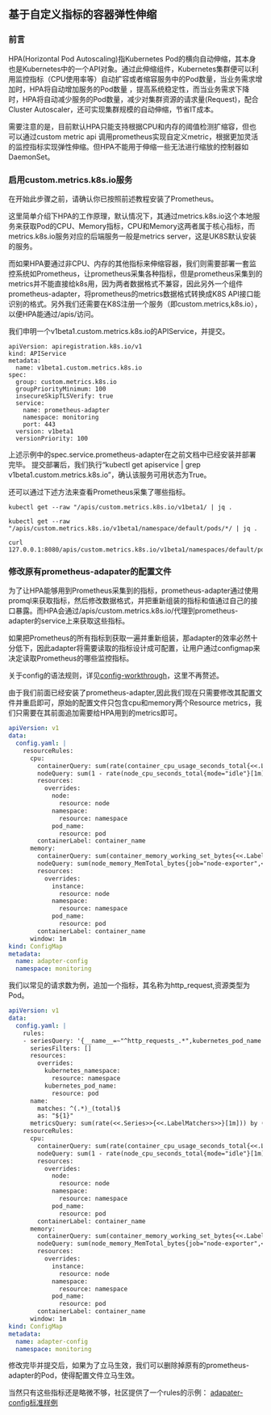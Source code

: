## 基于自定义指标的容器弹性伸缩

### 前言

HPA(Horizontal Pod Autoscaling)指Kubernetes
Pod的横向自动伸缩，其本身也是Kubernetes中的一个API对象。通过此伸缩组件，Kubernetes集群便可以利用监控指标（CPU使用率等）自动扩容或者缩容服务中的Pod数量，当业务需求增加时，HPA将自动增加服务的Pod数量
，提高系统稳定性，而当业务需求下降时，HPA将自动减少服务的Pod数量，减少对集群资源的请求量(Request)，配合Cluster Autoscaler，还可实现集群规模的自动伸缩，节省IT成本。

需要注意的是，目前默认HPA只能支持根据CPU和内存的阈值检测扩缩容，但也可以通过custom metric api
调用prometheus实现自定义metric，根据更加灵活的监控指标实现弹性伸缩。但HPA不能用于伸缩一些无法进行缩放的控制器如DaemonSet。

### 启用custom.metrics.k8s.io服务

在开始此步骤之前，请确认你已按照前述教程安装了Prometheus。

这里简单介绍下HPA的工作原理，默认情况下，其通过metrics.k8s.io这个本地服务来获取Pod的CPU、Memory指标，CPU和Memory这两者属于核心指标，而metrics.k8s.io服务对应的后端服务一般是metrics
server，这是UK8S默认安装的服务。

而如果HPA要通过非CPU、内存的其他指标来伸缩容器，我们则需要部署一套监控系统如Prometheus，让prometheus采集各种指标，但是prometheus采集到的metrics并不能直接给k8s用，因为两者数据格式不兼容，因此另外一个组件prometheus-adapter，将prometheus的metrics数据格式转换成K8S
API接口能识别的格式。另外我们还需要在K8S注册一个服务（即custom.metrics,k8s.io），以便HPA能通过/apis/访问。

我们申明一个v1beta1.custom.metrics.k8s.io的APIService，并提交。

```
apiVersion: apiregistration.k8s.io/v1
kind: APIService
metadata:
  name: v1beta1.custom.metrics.k8s.io
spec:
  group: custom.metrics.k8s.io
  groupPriorityMinimum: 100
  insecureSkipTLSVerify: true
  service:
    name: prometheus-adapter
    namespace: monitoring
    port: 443
  version: v1beta1
  versionPriority: 100
```

上述示例中的spec.service.prometheus-adapter在之前文档中已经安装并部署完毕。 提交部署后，我们执行“kubectl get apiservice | grep
v1beta1.custom.metrics.k8s.io”，确认该服务可用状态为True。

还可以通过下述方法来查看Prometheus采集了哪些指标。

```
kubectl get --raw "/apis/custom.metrics.k8s.io/v1beta1/ | jq .

kubectl get --raw "/apis/custom.metrics.k8s.io/v1beta1/namespace/default/pods/*/ | jq .

curl 127.0.0.1:8080/apis/custom.metrics.k8s.io/v1beta1/namespaces/default/pods/*/http_requests
```

### 修改原有prometheus-adapater的配置文件

为了让HPA能够用到Prometheus采集到的指标，prometheus-adapter通过使用promql来获取指标，然后修改数据格式，并把重新组装的指标和值通过自己的接口暴露。而HPA会通过/apis/custom.metrics.k8s.io/代理到prometheus-adapter的service上来获取这些指标。

如果把Prometheus的所有指标到获取一遍并重新组装，那adapter的效率必然十分低下，因此adapter将需要读取的指标设计成可配置，让用户通过configmap来决定读取Prometheus的哪些监控指标。

关于config的语法规则，详见[config-workthrough](https://github.com/kubernetes-sigs/prometheus-adapter/tree/master/docs)，这里不再赘述。

由于我们前面已经安装了prometheus-adapter,因此我们现在只需要修改其配置文件并重启即可，原始的配置文件只包含cpu和memory两个Resource
metrics，我们只需要在其前面追加需要给HPA用到的metrics即可。

```yaml
apiVersion: v1
data:
  config.yaml: |
    resourceRules:
      cpu:
        containerQuery: sum(rate(container_cpu_usage_seconds_total{<<.LabelMatchers>>,container_name!="POD",container_name!="",pod_name!=""}[1m])) by (<<.GroupBy>>)
        nodeQuery: sum(1 - rate(node_cpu_seconds_total{mode="idle"}[1m]) * on(namespace, pod) group_left(node) node_namespace_pod:kube_pod_info:{<<.LabelMatchers>>}) by (<<.GroupBy>>)
        resources:
          overrides:
            node:
              resource: node
            namespace:
              resource: namespace
            pod_name:
              resource: pod
        containerLabel: container_name
      memory:
        containerQuery: sum(container_memory_working_set_bytes{<<.LabelMatchers>>,container_name!="POD",container_name!="",pod_name!=""}) by (<<.GroupBy>>)
        nodeQuery: sum(node_memory_MemTotal_bytes{job="node-exporter",<<.LabelMatchers>>} - node_memory_MemAvailable_bytes{job="node-exporter",<<.LabelMatchers>>}) by (<<.GroupBy>>)
        resources:
          overrides:
            instance:
              resource: node
            namespace:
              resource: namespace
            pod_name:
              resource: pod
        containerLabel: container_name
      window: 1m
kind: ConfigMap
metadata:
  name: adapter-config
  namespace: monitoring
```

我们以常见的请求数为例，追加一个指标，其名称为http_request,资源类型为Pod。

```yaml
apiVersion: v1
data:
  config.yaml: |
    rules:
    - seriesQuery: '{__name__=~"^http_requests_.*",kubernetes_pod_name!="",kubernetes_namespace!=""}'
      seriesFilters: []
      resources:
        overrides:
          kubernetes_namespace:
            resource: namespace
          kubernetes_pod_name:
            resource: pod
      name:
        matches: ^(.*)_(total)$
        as: "${1}"
      metricsQuery: sum(rate(<<.Series>>{<<.LabelMatchers>>}[1m])) by (<<.GroupBy>>)
    resourceRules:
      cpu:
        containerQuery: sum(rate(container_cpu_usage_seconds_total{<<.LabelMatchers>>,container_name!="POD",container_name!="",pod_name!=""}[1m])) by (<<.GroupBy>>)
        nodeQuery: sum(1 - rate(node_cpu_seconds_total{mode="idle"}[1m]) * on(namespace, pod) group_left(node) node_namespace_pod:kube_pod_info:{<<.LabelMatchers>>}) by (<<.GroupBy>>)
        resources:
          overrides:
            node:
              resource: node
            namespace:
              resource: namespace
            pod_name:
              resource: pod
        containerLabel: container_name
      memory:
        containerQuery: sum(container_memory_working_set_bytes{<<.LabelMatchers>>,container_name!="POD",container_name!="",pod_name!=""}) by (<<.GroupBy>>)
        nodeQuery: sum(node_memory_MemTotal_bytes{job="node-exporter",<<.LabelMatchers>>} - node_memory_MemAvailable_bytes{job="node-exporter",<<.LabelMatchers>>}) by (<<.GroupBy>>)
        resources:
          overrides:
            instance:
              resource: node
            namespace:
              resource: namespace
            pod_name:
              resource: pod
        containerLabel: container_name
      window: 1m
kind: ConfigMap
metadata:
  name: adapter-config
  namespace: monitoring
```

修改完毕并提交后，如果为了立马生效，我们可以删除掉原有的prometheus-adapter的Pod，使得配置文件立马生效。

当然只有这些指标还是略微不够，社区提供了一个rules的示例：
[adapater-config标准样例](https://github.com/kubernetes-sigs/prometheus-adapter/blob/master/docs/sample-config.yaml)
